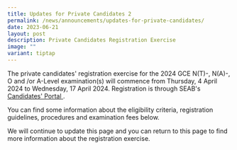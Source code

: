 ```yaml
---
title: Updates for Private Candidates 2
permalink: /news/announcements/updates-for-private-candidates/
date: 2023-06-21
layout: post
description: Private Candidates Registration Exercise
image: ""
variant: tiptap
---
```

<p>The private candidates' registration exercise for the 2024 GCE N(T)-,
N(A)-, O and /or A-Level examination(s) will commence from Thursday, 4
April 2024 to Wednesday, 17 April 2024. Registration is through SEAB's
<a href="https://myexams.seab.gov.sg/auth/login" rel="noopener noreferrer nofollow" target="_blank"><u>Candidates' Portal</u>
</a>.</p>
<p>You can find some information about the eligibility criteria, registration
guidelines, procedures and examination fees below.</p>
<p>We will continue to update this page and you can return to this page to
find more information about the registration exercise.</p>